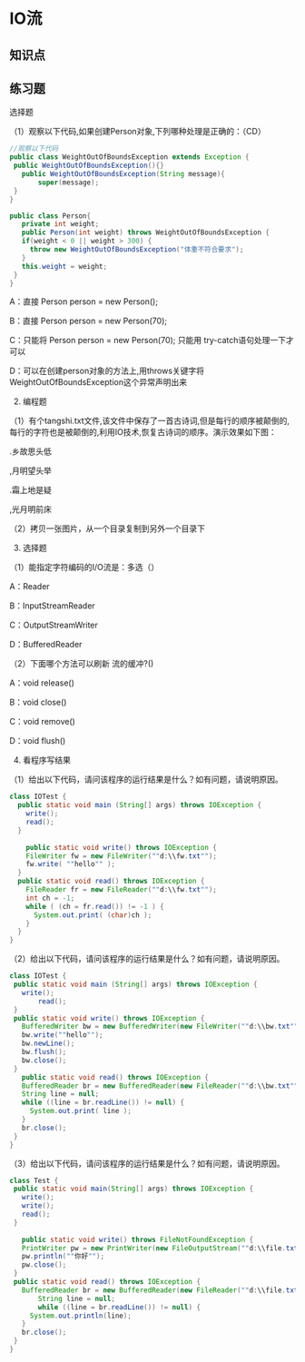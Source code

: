 # IO流

## 知识点

## 练习题

选择题

 （1）观察以下代码,如果创建Person对象,下列哪种处理是正确的：（CD）

 ```java
//观察以下代码
public class WeightOutOfBoundsException extends Exception {
  public WeightOutOfBoundsException(){}
	public WeightOutOfBoundsException(String message){
		super(message);  
  }
}

public class Person{
	private int weight;
	public Person(int weight) throws WeightOutOfBoundsException {
    if(weight < 0 || weight > 300) {
      throw new WeightOutOfBoundsException("体重不符合要求");
    }
    this.weight = weight;
  }
}
 ```

A：直接 Person person = new Person();

B：直接 Person person = new Person(70);

C：只能将 Person person = new Person(70); 只能用 try-catch语句处理一下才可以 

D：可以在创建person对象的方法上,用throws关键字将WeightOutOfBoundsException这个异常声明出来

2. 编程题

（1）有个tangshi.txt文件,该文件中保存了一首古诗词,但是每行的顺序被颠倒的,每行的字符也是被颠倒的,利用IO技术,恢复古诗词的顺序。演示效果如下图：

.乡故思头低

,月明望头举

.霜上地是疑

,光月明前床

（2）拷贝一张图片，从一个目录复制到另外一个目录下

3. 选择题

 （1）能指定字符编码的I/O流是：多选（）

A：Reader

B：InputStreamReader 

C：OutputStreamWriter

D：BufferedReader

（2）下面哪个方法可以刷新 流的缓冲?()

A：void release()

B：void close()

C：void remove()

D：void flush()

4. 看程序写结果

（1）给出以下代码，请问该程序的运行结果是什么？如有问题，请说明原因。

```java
class IOTest {
  public static void main (String[] args) throws IOException {
    write();
    read();
  }
  
	public static void write() throws IOException {
    FileWriter fw = new FileWriter(""d:\\fw.txt"");
    fw.write( ""hello"" );
  }
  public static void read() throws IOException {
    FileReader fr = new FileReader(""d:\\fw.txt"");
    int ch = -1;
    while ( (ch = fr.read()) != -1 ) {
      System.out.print( (char)ch );
    }
  }
}
```

（2）给出以下代码，请问该程序的运行结果是什么？如有问题，请说明原因。

 ```java
class IOTest {
  public static void main (String[] args) throws IOException {
    write();
		read();
  }
  public static void write() throws IOException {
    BufferedWriter bw = new BufferedWriter(new FileWriter(""d:\\bw.txt"") );
    bw.write(""hello"");
    bw.newLine();
    bw.flush();
    bw.close();
  }
	public static void read() throws IOException {
    BufferedReader br = new BufferedReader(new FileReader(""d:\\bw.txt""));
    String line = null;
    while ((line = br.readLine()) != null) {
      System.out.print( line );
    }
    br.close();
  }
}
 ```

（3）给出以下代码，请问该程序的运行结果是什么？如有问题，请说明原因。

 ```java
class Test {
  public static void main(String[] args) throws IOException {
    write();
    write();
    read();
  }
  
	public static void write() throws FileNotFoundException {
    PrintWriter pw = new PrintWriter(new FileOutputStream(""d:\\file.txt"", true));
    pw.println(""你好"");
    pw.close();
  }
  public static void read() throws IOException {
    BufferedReader br = new BufferedReader(new FileReader(""d:\\file.txt""));
		String line = null;
		while ((line = br.readLine()) != null) {
      System.out.println(line);
    }
    br.close();
  }
}
 ```